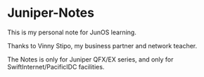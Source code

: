 # Juniper-Notes

This is my personal note for JunOS learning.

Thanks to Vinny Stipo, my business partner and network teacher.

The Notes is only for Juniper QFX/EX series, and only for SwiftInternet/PacificIDC facilities.
